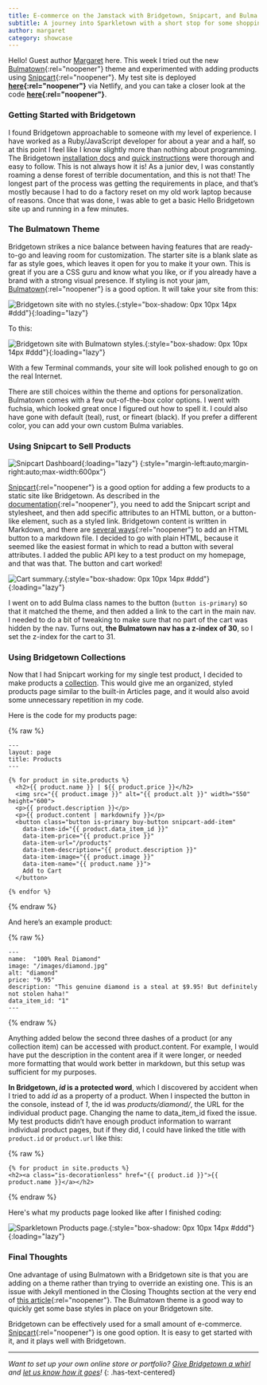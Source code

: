 ```yaml
---
title: E-commerce on the Jamstack with Bridgetown, Snipcart, and Bulma CSS
subtitle: A journey into Sparkletown with a short stop for some shopping.
author: margaret
category: showcase
---
```


Hello! Guest author [Margaret](/authors/margaret/) here. This week I tried out the new [Bulmatown](https://github.com/whitefusionhq/bulmatown){:rel="noopener"} theme and experimented with adding products using [Snipcart](https://snipcart.com/){:rel="noopener"}. My test site is deployed **[here](https://vigorous-ritchie-f43dbd.netlify.app/){:rel="noopener"}** via Netlify, and you can take a closer look at the code **[here](https://github.com/codemargaret/sparkletown){:rel="noopener"}**.

### Getting Started with Bridgetown

I found Bridgetown approachable to someone with my level of experience. I have worked as a Ruby/JavaScript developer for about a year and a half, so at this point I feel like I know slightly more than nothing about programming. The Bridgetown [installation docs](https://www.bridgetownrb.com/docs/installation) and [quick instructions](https://www.bridgetownrb.com/docs/) were thorough and easy to follow. This is not always how it is! As a junior dev, I was constantly roaming a dense forest of terrible documentation, and this is not that! The longest part of the process was getting the requirements in place, and that’s mostly because I had to do a factory reset on my old work laptop because of reasons. Once that was done, I was able to get a basic Hello Bridgetown site up and running in a few minutes.

### The Bulmatown Theme

Bridgetown strikes a nice balance between having features that are ready-to-go and leaving room for customization. The starter site is a blank slate as far as style goes, which leaves it open for you to make it your own. This is great if you are a CSS guru and know what you like, or if you already have a brand with a strong visual presence. If styling is not your jam, [Bulmatown](https://github.com/whitefusionhq/bulmatown){:rel="noopener"} is a good option. It will take your site from this:

![Bridgetown site with no styles.](/images/snipcartbulma/before-bulmatown.png){:style="box-shadow: 0px 10px 14px #ddd"}{:loading="lazy"}

To this:

![Bridgetown site with Bulmatown styles.](/images/snipcartbulma/after-bulmatown.jpg){:style="box-shadow: 0px 10px 14px #ddd"}{:loading="lazy"}

With a few Terminal commands, your site will look polished enough to go on the real Internet.

There are still choices within the theme and options for personalization. Bulmatown comes with a few out-of-the-box color options. I went with fuchsia, which looked great once I figured out how to spell it. I could also have gone with default (teal), rust, or fineart (black). If you prefer a different color, you can add your own custom Bulma variables.

### Using Snipcart to Sell Products

![Snipcart Dashboard](/images/snipcartbulma/merchantdashboard-2x.png){:loading="lazy"}
{:style="margin-left:auto;margin-right:auto;max-width:600px"}

[Snipcart](https://snipcart.com/){:rel="noopener"} is a good option for adding a few products to a static site like Bridgetown. As described in the [documentation](https://docs.snipcart.com/v3/setup/installation){:rel="noopener"}, you need to add the Snipcart script and stylesheet, and then add specific attributes to an HTML button, or a button-like element, such as a styled link. Bridgetown content is written in Markdown, and there are [several ways](https://stackoverflow.com/questions/40688633/how-can-i-add-a-button-in-a-md-file-with-jekyll){:rel="noopener"} to add an HTML button to a markdown file. I decided to go with plain HTML, because it seemed like the easiest format in which to read a button with several attributes. I added the public API key to a test product on my homepage, and that was that. The button and cart worked!

![Cart summary.](/images/snipcartbulma/cart-summary.png){:style="box-shadow: 0px 10px 14px #ddd"}{:loading="lazy"}

I went on to add Bulma class names to the button (`button is-primary`) so that it matched the theme, and then added a link to the cart in the main nav. I needed to do a bit of tweaking to make sure that no part of the cart was hidden by the nav. Turns out, **the Bulmatown nav has a z-index of 30**, so I set the z-index for the cart to 31.

### Using Bridgetown Collections

Now that I had Snipcart working for my single test product, I decided to make products a [collection](https://www.bridgetownrb.com/docs/collections). This would give me an organized, styled products page similar to the built-in Articles page, and it would also avoid some unnecessary repetition in my code.

Here is the code for my products page:

{% raw %}
```liquid
---
layout: page
title: Products
---

{% for product in site.products %}
  <h2>{{ product.name }} | ${{ product.price }}</h2>
  <img src="{{ product.image }}" alt="{{ product.alt }}" width="550" height="600">
  <p>{{ product.description }}</p>
  <p>{{ product.content | markdownify }}</p>
  <button class="button is-primary buy-button snipcart-add-item"
    data-item-id="{{ product.data_item_id }}"
    data-item-price="{{ product.price }}"
    data-item-url="/products"
    data-item-description="{{ product.description }}"
    data-item-image="{{ product.image }}"
    data-item-name="{{ product.name }}">
    Add to Cart
  </button>

{% endfor %}
```
{% endraw %}

And here’s an example product:

{% raw %}
```liquid
---
name:  "100% Real Diamond"
image: "/images/diamond.jpg"
alt: "diamond"
price: "9.95"
description: "This genuine diamond is a steal at $9.95! But definitely not stolen haha!"
data_item_id: "1"
---
```
{% endraw %}

Anything added below the second three dashes of a product (or any collection item) can be accessed with product.content. For example, I would have put the description in the content area if it were longer, or needed more formatting that would work better in markdown, but this setup was sufficient for my purposes.

**In Bridgetown, *id* is a protected word**, which I discovered by accident when I tried to add *id* as a property of a product. When I inspected the button in the console, instead of *1*, the id was *products/diamond/*, the URL for the individual product page. Changing the name to data_item_id fixed the issue. My test products didn’t have enough product information to warrant individual product pages, but if they did, I could have linked the title with `product.id` or `product.url` like this:

{% raw %}
```liquid
{% for product in site.products %}
<h2><a class="is-decorationless" href="{{ product.id }}">{{ product.name }}</a></h2>
```
{% endraw %}

Here's what my products page looked like after I finished coding:

![Sparkletown Products page.](/images/snipcartbulma/products-page.jpg){:style="box-shadow: 0px 10px 14px #ddd"}{:loading="lazy"}

### Final Thoughts

One advantage of using Bulmatown with a Bridgetown site is that you are adding on a theme rather than trying to override an existing one. This is an issue with Jekyll mentioned in the Closing Thoughts section at the very end of [this article](https://snipcart.com/blog/jekyll-ecommerce-tutorial){:rel="noopener"}. The Bulmatown theme is a good way to quickly get some base styles in place on your Bridgetown site.

Bridgetown can be effectively used for a small amount of e-commerce. [Snipcart](https://snipcart.com/){:rel="noopener"} is one good option. It is easy to get started with it, and it plays well with Bridgetown.

----

_Want to set up your own online store or portfolio? [Give Bridgetown a whirl](/docs) and [let us know how it goes](/docs/community)!_
{: .has-text-centered}
